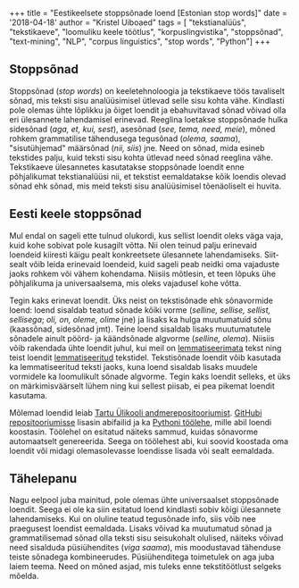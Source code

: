 +++
title = "Eestikeelsete stoppsõnade loend [Estonian stop words]"
date = '2018-04-18'
author = "Kristel Uiboaed"
tags = [
  "tekstianalüüs",
  "tekstikaeve",
  "loomuliku keele töötlus",
  "korpuslingvistika",
  "stoppsõnad",
  "text-mining",
  "NLP",
  "corpus linguistics",
  "stop words",
  "Python"]
+++

## Stoppsõnad
Stoppsõnad (*stop words*) on keeletehnoloogia ja tekstikaeve töös tavaliselt sõnad, mis teksti sisu analüüsimisel ütlevad selle sisu kohta vähe. Kindlasti pole olemas ühte lõplikku ja õiget loendit ja ebahuvitavad sõnad võivad olla eri ülesannete lahendamisel erinevad. Reeglina loetakse stoppsõnade hulka sidesõnad (*aga, et, kui, sest*), asesõnad (*see, tema, need, meie*), mõned rohkem grammatilise tähendusega tegusõnad (*olema, saama*), "sisutühjemad" määrsõnad (*nii, siis*) jne. Need on sõnad, mida esineb tekstides palju, kuid teksti sisu kohta ütlevad need sõnad reeglina vähe. Tekstikaeve ülesannetes kasutatakse stoppsõnade loendit enne põhjalikumat tekstianalüüsi nii, et tekstist eemaldatakse kõik loendis olevad sõnad ehk sõnad, mis meid teksti sisu analüüsimisel tõenäoliselt ei huvita.

## Eesti keele stoppsõnad
Mul endal on sageli ette tulnud olukordi, kus sellist loendit oleks väga vaja, kuid kohe sobivat pole kusagilt võtta. Nii olen teinud palju erinevaid loendeid kiiresti käigu pealt konkreetsete ülesannete lahendamiseks. Siit-sealt võib leida erinevaid loendeid, kuid sageli peab neidki oma vajaduste jaoks rohkem või vähem kohendama. Niisiis mõtlesin, et teen lõpuks ühe põhjalikuma ja universaalsema, mis oleks vajadusel kohe võtta.

Tegin kaks erinevat loendit. Üks neist on tekstisõnade ehk sõnavormide loend: loend sisaldab teatud sõnade kõiki vorme (*selline, sellise, sellist, sellisega*; *oli, on, oleme, olime* jne) ja lisaks ka hulga muutumatuid sõnu (kaassõnad, sidesõnad jmt). Teine loend sisaldab lisaks muutumatutele sõnadele ainult pöörd- ja käändsõnade algvorme (*selline, olema*). Niisiis võib rakendada ühte loendit juhul, kui meil on [lemmatiseerimata](https://kristel.gitbooks.io/sissejuhatus-tekstikaevesse/content/tekstikaeve-terminid.html) tekst ning teist loendit [lemmatiseeritud](https://kristel.gitbooks.io/sissejuhatus-tekstikaevesse/content/tekstikaeve-terminid.html) tekstidel. Tekstisõnade loendit võib kasutada ka lemmatiseeritud teksti jaoks, kuna loend sisaldab lisaks muudele vormidele ka loomulikult sõnade algvorme. Tegin kaks loendit selleks, et üks on märkimisväärselt lühem ning kui sellest piisab, ei pea pikemat loendit kasutama.

Mõlemad loendid leiab [Tartu Ülikooli andmerepositooriumist](http://datadoi.ut.ee/handle/33/78). [GitHubi repositooriumisse](https://github.com/kristel-/estonian-stopwords) lisasin abifailid ja ka [Pythoni töölehe](https://github.com/kristel-/estonian-stopwords/blob/master/stopword-list-generation.ipynb), mille abil loendi koostasin. Töölehel on esitatud näiteks sammud, kuidas sõnavorme automaatselt genereerida. Seega on töölehest abi, kui soovid koostada oma loendit või midagi olemasolevasse loendisse lisada või sealt eemaldada.

## Tähelepanu
Nagu eelpool juba mainitud, pole olemas ühte universaalset stoppsõnade loendit. Seega ei ole ka siin esitatud loend kindlasti sobiv kõigi ülesannete lahendamiseks. Kui on oluline teatud tegusõnade info, siis võib nee praegusest loendist eemaldada. Lisaks võivad ka muutumatud sõnad ja grammatilisemad sõnad olla teksti sisu seisukohalt olulised, näiteks võivad need sisalduda püsiühendites (*viga saama*), mis moodustavad tähenduse teiste sõnadega kombineerudes. Püsiühenditega toimetulek on aga juba laiem teema. Need on mõned asjad, mis tuleks enne tekstitöötlust selgeks mõelda.




